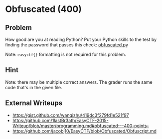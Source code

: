 # Obfuscated (400)

## Problem

How good are you at reading Python? Put your Python skills to the test by finding the password that passes this check: [obfuscated.py](files/obfuscated.py)

Note: `easyctf{}` formatting is not required for this problem.

## Hint

Note: there may be multiple correct answers. The grader runs the same code that's in the given file.

## External Writeups

* https://gist.github.com/wanqizhu/419dc3f279fd1e521f97
* https://github.com/1lastBr3ath/EasyCTF-2015-Writeup/blob/master/programming.md#obfuscated---400-points-
* https://github.com/jacobj10/EasyCTF/blob/Obfuscated/Obfuscript.md
